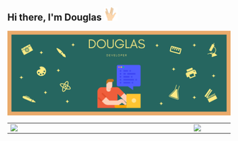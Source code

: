 ## Hi there, I'm Douglas <img width="30px" src="https://github.com/DouglasCorreiaBrito/DouglasCorreiaBrito/blob/main/img/vulcan-salute.png">

![capa github](https://github.com/DouglasCorreiaBrito/DouglasCorreiaBrito/blob/main/img/Capa_github.png) 

<center>
<table>
    <tr>
        <td><img width="400px" align="left" src="https://github-readme-stats.vercel.app/api/top-langs/?username=DouglasCorreiaBrito&hide=html&layout=compact&theme=buefy" /></td>
        <td><img width="495px" align="left" src="https://github-readme-stats.vercel.app/api?username=DouglasCorreiaBrito&theme=buefy"/></td>
    </tr>   
</table>
</center> 

<!--
**DouglasCorreiaBrito/DouglasCorreiaBrito** is a ✨ _special_ ✨ repository because its `README.md` (this file) appears on your GitHub profile.

Here are some ideas to get you started:

- 🔭 I’m currently working on ...
- 🌱 I’m currently learning ...
- 👯 I’m looking to collaborate on ...
- 🤔 I’m looking for help with ...
- 💬 Ask me about ...
- 📫 How to reach me: ...
- 😄 Pronouns: ...
- ⚡ Fun fact: ...
-->
